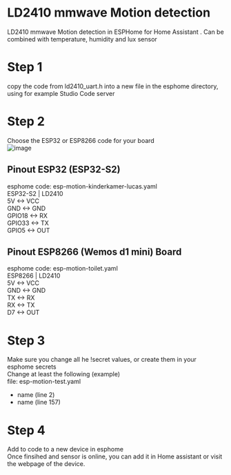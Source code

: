 # LD2410 mmwave Motion detection
LD2410 mmwave Motion detection in ESPHome for Home Assistant . Can be combined with temperature, humidity and lux sensor

# Step 1
copy the code from ld2410_uart.h into a new file in the esphome directory, using for example Studio Code server

# Step 2
Choose the ESP32 or ESP8266 code for your board  
![image](https://user-images.githubusercontent.com/100353268/213939599-cc16b760-055d-4786-9fc2-663132c9dd59.png)

## Pinout ESP32 (ESP32-S2)

esphome code: esp-motion-kinderkamer-lucas.yaml  
ESP32-S2 | LD2410  
5V <-> VCC  
GND <-> GND  
GPIO18 <-> RX  
GPIO33 <-> TX  
GPIO5 <-> OUT  

## Pinout ESP8266 (Wemos d1 mini) Board
esphome code: esp-motion-toilet.yaml  
ESP8266 | LD2410  
5V <-> VCC  
GND <-> GND  
TX <-> RX  
RX <-> TX  
D7 <-> OUT  

# Step 3
Make sure you change all he !secret values, or create them in your esphome secrets  
Change at least the following (example)  
file: esp-motion-test.yaml  
- name (line 2)
- name (line 157)

# Step 4
Add to code to a new device in esphome  
Once finsihed and sensor is online, you can add it in Home assistant or visit the webpage of the device.
